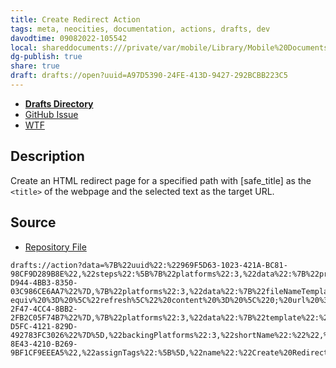 ```yaml
---
title: Create Redirect Action
tags: meta, neocities, documentation, actions, drafts, dev
davodtime: 09082022-105542
local: shareddocuments:///private/var/mobile/Library/Mobile%20Documents/iCloud~md~obsidian/Documents/OBSHIDDIAN/drafts/A97D5390-24FE-413D-9427-292BCBB223C5.md
dg-publish: true
share: true
draft: drafts://open?uuid=A97D5390-24FE-413D-9427-292BCBB223C5
---
```

- [**Drafts Directory**](https://directory.getdrafts.com/a/1yi)
- [GitHub Issue](https://github.com/extratone/drafts/issues/39)
- [WTF](https://davidblue.wtf/drafts/A97D5390-24FE-413D-9427-292BCBB223C5.html)

## Description
Create an HTML redirect page for a specified path with [safe_title] as the `<title>` of the webpage and the selected text as the target URL.

## Source
- [Repository File](https://github.com/extratone/drafts/blob/main/Actions/CreateRedirect.draftsAction)

```
drafts://action?data=%7B%22uuid%22:%22969F5D63-1023-421A-BC81-98CF9D289B8E%22,%22steps%22:%5B%7B%22platforms%22:3,%22data%22:%7B%22promptKey%22:%22prompt%22,%22includeTextField%22:%22true%22,%22includeCancelButton%22:%22true%22,%22promptMessage%22:%22Specify%20path.%20%5C/%5Binput%5D%22,%22promptTitle%22:%22Set%20Path%22,%22textFieldDefault%22:%22redirect%22,%22promptButtons%22:%22OK%22%7D,%22type%22:%22prompt%22,%22isEnabled%22:true,%22uuid%22:%22C47675AD-D944-4BB3-8350-03C986CE6AA7%22%7D,%7B%22platforms%22:3,%22data%22:%7B%22fileNameTemplate%22:%22index.html%22,%22folderTemplate%22:%22%5B%5Bprompt_text%5D%5D%22,%22identifier%22:%22NeoCities%22,%22template%22:%22%3C!DOCTYPE%20html%3E%5Cn%3Chtml%3E%5Cn%C2%A0%C2%A0%20%3Chead%3E%5Cn%C2%A0%C2%A0%C2%A0%C2%A0%C2%A0%20%3Ctitle%3E%5B%5Bsafe_title%5D%5D%3C%5C/title%3E%5Cn%C2%A0%C2%A0%C2%A0%C2%A0%C2%A0%20%3Cmeta%20http-equiv%20%3D%20%5C%22refresh%5C%22%20content%20%3D%20%5C%220;%20url%20%3D%20%5B%5Bselection_only%5D%5D%5C%22%20%5C/%3E%5Cn%C2%A0%C2%A0%20%3C%5C/head%3E%5Cn%C2%A0%C2%A0%20%3Cbody%3E%5Cn%C2%A0%C2%A0%20%3C%5C/body%3E%5Cn%3C%5C/html%3E%22,%22writeType%22:%22replace%22%7D,%22type%22:%22webDAV%22,%22isEnabled%22:true,%22uuid%22:%2248F92EB5-2F47-4CC4-8BB2-2FB2C05F74B7%22%7D,%7B%22platforms%22:3,%22data%22:%7B%22template%22:%22%5Cnhttps:%5C/%5C/davidblue.wtf%5C/%5B%5Bprompt_text%5D%5D%22%7D,%22type%22:%22insertText%22,%22isEnabled%22:true,%22uuid%22:%22DC87D8DA-D5FC-4121-829D-492783FC3026%22%7D%5D,%22backingPlatforms%22:3,%22shortName%22:%22%22,%22shouldConfirm%22:false,%22disposition%22:3,%22keyCommand%22:%7B%22optionKey%22:true,%22input%22:%22R%22,%22controlKey%22:false,%22commandKey%22:true,%22type%22:%22action%22,%22discoverabilityTitle%22:%22Create%20Redirect%22,%22shiftKey%22:true%7D,%22logLevel%22:2,%22groupDisposition%22:0,%22notificationType%22:2,%22tintColor%22:%22yellow%22,%22actionDescription%22:%22Create%20an%20HTML%20redirect%20page%20for%20a%20specified%20path%20with%20%5Bsafe_title%5D%20as%20the%20%3Ctitle%3E%20of%20the%20webpage%20and%20the%20selected%20text%20as%20the%20target%20URL.%22,%22keyUseIcon%22:false,%22icon%22:%22action_redo%22,%22visibility%22:480,%22backingIsSeparator%22:false,%22groupUUID%22:%229E39E0E0-8E43-4210-B269-9BF1CF9EEEA5%22,%22assignTags%22:%5B%5D,%22name%22:%22Create%20Redirect%22%7D
```